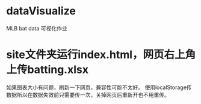 # dataVisualize
MLB bat data
可视化作业
# site文件夹运行index.html，网页右上角上传batting.xlsx
如果图表大小有问题，刷新一下网页，兼容性可能不太好。
使用localStorage传数据所以在数据失效前只需要传一次，关掉网页后重新开也不用重传。
